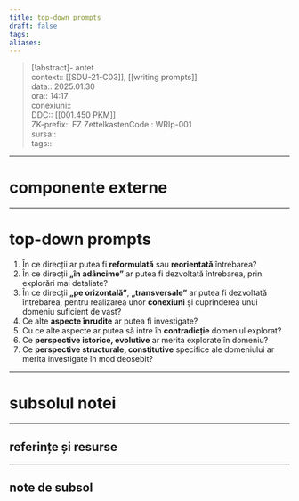 ```yaml
---
title: top-down prompts
draft: false
tags: 
aliases: 
---
```

> [!abstract]- antet  
> context::  [[SDU-21-C03]], [[writing prompts]]  
> data:: 2025.01.30  
> ora:: 14:17  
> conexiuni::  
> DDC::  [[001.450 PKM]]  
> ZK-prefix::  FZ
> ZettelkastenCode::  WRIp-001  
> sursa::  
> tags::  


---
# componente externe


---
# top-down prompts

1. În ce direcții ar putea fi **reformulată** sau **reorientată** întrebarea?
2. În ce direcții **„în adâncime”** ar putea fi dezvoltată întrebarea, prin explorări mai detaliate?
3. În ce direcții **„pe orizontală”**, **„transversale”** ar putea fi dezvoltată întrebarea, pentru realizarea unor **conexiuni** și cuprinderea unui domeniu suficient de vast?
4. Ce alte **aspecte înrudite** ar putea fi investigate?
5. Cu ce alte aspecte ar putea să intre în **contradicție** domeniul explorat?
6. Ce **perspective istorice, evolutive** ar merita explorate în domeniu?
7. Ce **perspective structurale, constitutive** specifice ale domeniului ar merita investigate în mod deosebit?


---
# subsolul notei
---
## referințe și resurse


---
## note de subsol  